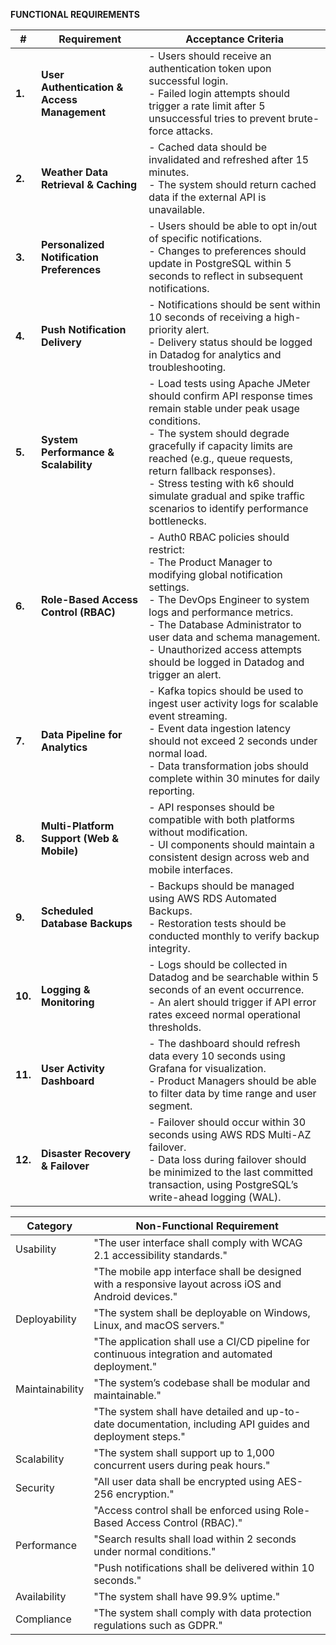 **FUNCTIONAL REQUIREMENTS**

| **#** | **Requirement** | **Acceptance Criteria** |
|-------|-----------------|-------------------------|
| **1.** | **User Authentication & Access Management** | - Users should receive an authentication token upon successful login.<br>- Failed login attempts should trigger a rate limit after 5 unsuccessful tries to prevent brute-force attacks. |
| **2.** | **Weather Data Retrieval & Caching** | - Cached data should be invalidated and refreshed after 15 minutes.<br>- The system should return cached data if the external API is unavailable. |
| **3.** | **Personalized Notification Preferences** | - Users should be able to opt in/out of specific notifications.<br>- Changes to preferences should update in PostgreSQL within 5 seconds to reflect in subsequent notifications. |
| **4.** | **Push Notification Delivery** | - Notifications should be sent within 10 seconds of receiving a high-priority alert.<br>- Delivery status should be logged in Datadog for analytics and troubleshooting. |
| **5.** | **System Performance & Scalability** | - Load tests using Apache JMeter should confirm API response times remain stable under peak usage conditions.<br>- The system should degrade gracefully if capacity limits are reached (e.g., queue requests, return fallback responses).<br>- Stress testing with k6 should simulate gradual and spike traffic scenarios to identify performance bottlenecks. |
| **6.** | **Role-Based Access Control (RBAC)** | - Auth0 RBAC policies should restrict: <br>  - The Product Manager to modifying global notification settings.<br>  - The DevOps Engineer to system logs and performance metrics.<br>  - The Database Administrator to user data and schema management.<br>- Unauthorized access attempts should be logged in Datadog and trigger an alert. |
| **7.** | **Data Pipeline for Analytics** | - Kafka topics should be used to ingest user activity logs for scalable event streaming.<br>- Event data ingestion latency should not exceed 2 seconds under normal load.<br>- Data transformation jobs should complete within 30 minutes for daily reporting. |
| **8.** | **Multi-Platform Support (Web & Mobile)** | - API responses should be compatible with both platforms without modification.<br>- UI components should maintain a consistent design across web and mobile interfaces. |
| **9.** | **Scheduled Database Backups** | - Backups should be managed using AWS RDS Automated Backups.<br>- Restoration tests should be conducted monthly to verify backup integrity. |
| **10.** | **Logging & Monitoring** | - Logs should be collected in Datadog and be searchable within 5 seconds of an event occurrence.<br>- An alert should trigger if API error rates exceed normal operational thresholds. |
| **11.** | **User Activity Dashboard** | - The dashboard should refresh data every 10 seconds using Grafana for visualization.<br>- Product Managers should be able to filter data by time range and user segment. |
| **12.** | **Disaster Recovery & Failover** | - Failover should occur within 30 seconds using AWS RDS Multi-AZ failover.<br>- Data loss during failover should be minimized to the last committed transaction, using PostgreSQL’s write-ahead logging (WAL). |


| **Category**     | **Non-Functional Requirement**                                                                                                   |
|------------------|------------------------------------------------------------------------------------------------------------------------------------|
| Usability        | "The user interface shall comply with WCAG 2.1 accessibility standards."                                                         |
|                  | "The mobile app interface shall be designed with a responsive layout across iOS and Android devices."                             |
| Deployability    | "The system shall be deployable on Windows, Linux, and macOS servers."                                                            |
|                  | "The application shall use a CI/CD pipeline for continuous integration and automated deployment."                                 |
| Maintainability  | "The system’s codebase shall be modular and maintainable."                                                                         |
|                  | "The system shall have detailed and up-to-date documentation, including API guides and deployment steps."                         |
| Scalability      | "The system shall support up to 1,000 concurrent users during peak hours."                                                        |
| Security         | "All user data shall be encrypted using AES-256 encryption."                                                                      |
|                  | "Access control shall be enforced using Role-Based Access Control (RBAC)."                                                        |
| Performance      | "Search results shall load within 2 seconds under normal conditions."                                                             |
|                  | "Push notifications shall be delivered within 10 seconds."                                                                        |
| Availability     | "The system shall have 99.9% uptime."                                                                                             |
| Compliance       | "The system shall comply with data protection regulations such as GDPR."                                                          |
